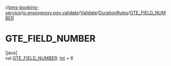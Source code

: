 //[pms-booking-service](../../../../index.md)/[io.envoyproxy.pgv.validate](../../index.md)/[Validate](../index.md)/[DurationRules](index.md)/[GTE_FIELD_NUMBER](-g-t-e_-f-i-e-l-d_-n-u-m-b-e-r.md)

# GTE_FIELD_NUMBER

[java]\
val [GTE_FIELD_NUMBER](-g-t-e_-f-i-e-l-d_-n-u-m-b-e-r.md): [Int](https://kotlinlang.org/api/core/kotlin-stdlib/kotlin/-int/index.html) = 6
